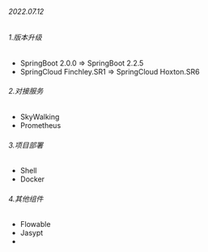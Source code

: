 ###### 2022.07.12
###### 1.版本升级 
* SpringBoot 2.0.0 => SpringBoot 2.2.5
* SpringCloud Finchley.SR1 => SpringCloud Hoxton.SR6

###### 2.对接服务
* SkyWalking
* Prometheus

###### 3.项目部署
* Shell
* Docker

###### 4.其他组件
* Flowable
* Jasypt
* 